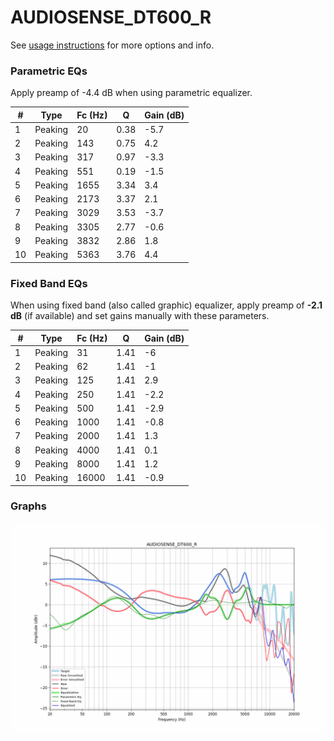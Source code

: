 # AUDIOSENSE_DT600_R
See [usage instructions](https://github.com/jaakkopasanen/AutoEq#usage) for more options and info.

### Parametric EQs
Apply preamp of -4.4 dB when using parametric equalizer.

|   # | Type    |   Fc (Hz) |    Q |   Gain (dB) |
|-----|---------|-----------|------|-------------|
|   1 | Peaking |        20 | 0.38 |        -5.7 |
|   2 | Peaking |       143 | 0.75 |         4.2 |
|   3 | Peaking |       317 | 0.97 |        -3.3 |
|   4 | Peaking |       551 | 0.19 |        -1.5 |
|   5 | Peaking |      1655 | 3.34 |         3.4 |
|   6 | Peaking |      2173 | 3.37 |         2.1 |
|   7 | Peaking |      3029 | 3.53 |        -3.7 |
|   8 | Peaking |      3305 | 2.77 |        -0.6 |
|   9 | Peaking |      3832 | 2.86 |         1.8 |
|  10 | Peaking |      5363 | 3.76 |         4.4 |

### Fixed Band EQs
When using fixed band (also called graphic) equalizer, apply preamp of **-2.1 dB** (if available) and set gains manually with these parameters.

|   # | Type    |   Fc (Hz) |    Q |   Gain (dB) |
|-----|---------|-----------|------|-------------|
|   1 | Peaking |        31 | 1.41 |        -6   |
|   2 | Peaking |        62 | 1.41 |        -1   |
|   3 | Peaking |       125 | 1.41 |         2.9 |
|   4 | Peaking |       250 | 1.41 |        -2.2 |
|   5 | Peaking |       500 | 1.41 |        -2.9 |
|   6 | Peaking |      1000 | 1.41 |        -0.8 |
|   7 | Peaking |      2000 | 1.41 |         1.3 |
|   8 | Peaking |      4000 | 1.41 |         0.1 |
|   9 | Peaking |      8000 | 1.41 |         1.2 |
|  10 | Peaking |     16000 | 1.41 |        -0.9 |

### Graphs
![](./AUDIOSENSE_DT600_R.png)

